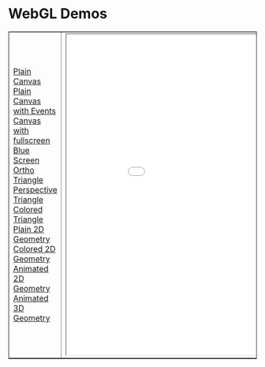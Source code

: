 <html>
<body>
<h1>WebGL Demos</h1>
<table border="1" width="100%">
<tbody>
<tr>
<td width="30%">
 <a target="iframe_a" href="https://rawgit.com/rrohitt44/webgl/master/RohitMuneshwarRTRAssignments/WebGL/Windows/Chrome/WebGL_01_Canvas_25032018/canvas.html"><span>Plain Canvas</span></a><br>
 <a target="iframe_a" href="https://rawgit.com/rrohitt44/webgl/master/RohitMuneshwarRTRAssignments/WebGL/Windows/Chrome/WebGL_02_Events_25032018/canvas.html"><span>Plain Canvas with Events</span></a><br>
 <a target="_blank"  href="https://rawgit.com/rrohitt44/webgl/master/RohitMuneshwarRTRAssignments/WebGL/Windows/Chrome/WebGL_03_FullScreen_25032018/canvas.html"><span>Canvas with fullscreen</span></a><br>
 <a target="iframe_a" href="https://rawgit.com/rrohitt44/webgl/master/RohitMuneshwarRTRAssignments/WebGL/Windows/Chrome/WebGL_04_BlueScreen_07042018/canvas.html"><span>Blue Screen</span></a><br>
 <a target="iframe_a" href="https://rawgit.com/rrohitt44/webgl/master/RohitMuneshwarRTRAssignments/WebGL/Windows/Chrome/WebGL_PP_05_Ortho_08042018/canvas.html"><span>Ortho Triangle</span></a><br>
 <a target="iframe_a" href="https://rawgit.com/rrohitt44/webgl/master/RohitMuneshwarRTRAssignments/WebGL/Windows/Chrome/WebGL_PP_06_Persp_15042018/canvas.html"><span>Perspective Triangle</span></a><br>
 <a target="iframe_a" href="https://rawgit.com/rrohitt44/webgl/master/RohitMuneshwarRTRAssignments/WebGL/Windows/Chrome/WebGL_PP_07_Persp_Colored_Tri_15042018/canvas.html"><span>Colored Triangle</span></a><br>
 <a target="iframe_a" href="https://rawgit.com/rrohitt44/webgl/master/RohitMuneshwarRTRAssignments/WebGL/Windows/Chrome/WebGL_PP_08_Persp_2D_Geometry_15042018/canvas.html"><span>Plain 2D Geometry</span></a><br>
 <a target="iframe_a" href="https://rawgit.com/rrohitt44/webgl/master/RohitMuneshwarRTRAssignments/WebGL/Windows/Chrome/WebGL_PP_09_Persp_Colored_2D_Geometry_15042018/canvas.html"><span>Colored 2D Geometry</span></a><br>
 <a target="iframe_a" href="https://rawgit.com/rrohitt44/webgl/master/RohitMuneshwarRTRAssignments/WebGL/Windows/Chrome/WebGL_PP_10_Persp_Anim_Colored_2D_Geometry_15042018/canvas.html"><span>Animated 2D Geometry</span></a><br>
 <a target="iframe_a" href="https://rawgit.com/rrohitt44/webgl/master/RohitMuneshwarRTRAssignments/WebGL/Windows/Chrome/WebGL_PP_11_Persp_Anim_Colored_3D_Geometry_15042018/canvas.html"><span>Animated 3D Geometry</span></a><br>
 </td>
 <td width="70%">
 <iframe src="canvas.html" name="iframe_a" height="650" width="850"></iframe>
 </td>
 </tr>
 </tbody>
 </table>
</body>
</html>
